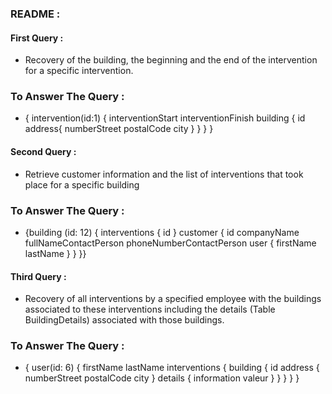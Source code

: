 ### README :

#### First Query :

- Recovery of the building, the beginning and the end of the intervention for a specific intervention.

### To Answer The Query :

- { intervention(id:1) { interventionStart interventionFinish building { id address{ numberStreet postalCode city } } } }

#### Second Query :
- Retrieve customer information and the list of interventions that took place for a specific building

### To Answer The Query : 

- {building (id: 12) { interventions { id } customer { id companyName fullNameContactPerson phoneNumberContactPerson user { firstName lastName } } }}


#### Third Query :

- Recovery of all interventions by a specified employee with the buildings associated to these interventions including the details (Table BuildingDetails) associated with those buildings.

### To Answer The Query :

- { user(id: 6) { firstName lastName interventions { building { id address { numberStreet postalCode city } details { information valeur } } } } }
